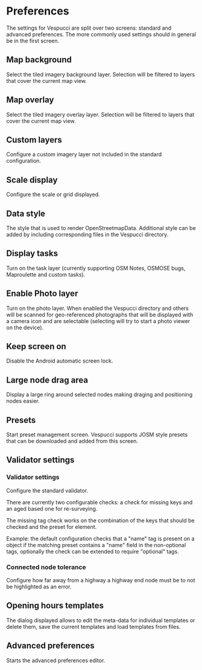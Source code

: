 # Preferences

The settings for Vespucci are split over two screens: standard and advanced preferences. The more commonly used settings should in general be in the first screen.

## Map background

Select the tiled imagery background layer. Selection will be filtered to layers that cover the current map view.

## Map overlay

Select the tiled imagery overlay layer. Selection will be filtered to layers that cover the current map view.

## Custom layers

Configure a custom imagery layer not included in the standard configuration.

## Scale display

Configure the scale or grid displayed.

## Data style

The style that is used to render OpenStreetmapData. Additional style can be added by including corresponding files in the Vespucci directory.

## Display tasks

Turn on the task layer (currently supporting OSM Notes, OSMOSE bugs, Maproulette and custom tasks).

## Enable Photo layer

Turn on the photo layer. When enabled the Vespucci directory and others will be scanned for geo-referenced photographs that will be displayed with a camera icon and are selectable (selecting will try to start a photo viewer on the device).

## Keep screen on

Disable the Android automatic screen lock.

## Large node drag area

Display a large ring around selected nodes making draging and positioning nodes easier.

## Presets

Start preset management screen. Vespucci supports JOSM style presets that can be downloaded and added from this screen.

## Validator settings

### Validator settings

Configure the standard validator.

There are currently two configurable checks: a check for missing keys and an aged based one for re-surveying.

The missing tag check works on the combination of the keys that should be checked and the preset for element.

Example: the default configuration checks that a "name" tag is present on a object if the matching preset contains a "name" field in the non-optional tags, optionally the check can be extended to require "optional" tags.

### Connected node tolerance

Configure how far away from a highway a highway end node must be to not be highlighted as an error.

## Opening hours templates

The dialog displayed allows to edit the meta-data for individual templates or delete them, save the current templates and load templates from files.

## Advanced preferences

Starts the advanced preferences editor.